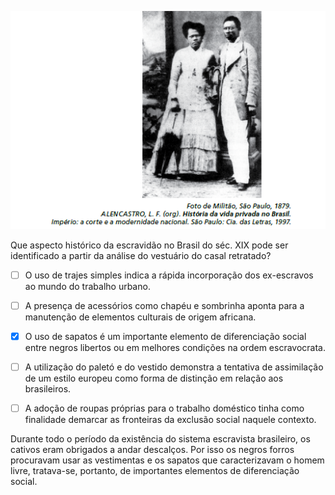 

![](18e29a58-dd5b-e9a2-1bc8-4b7f6bad12e9.png)

Que aspecto histórico da escravidão no Brasil do séc. XIX pode ser identificado a partir da análise do vestuário do casal retratado?



- [ ] O uso de trajes simples indica a rápida incorporação dos ex-escravos ao mundo do trabalho urbano.
- [ ] A presença de acessórios como chapéu e sombrinha aponta para a manutenção de elementos culturais de origem africana.
- [x] O uso de sapatos é um importante elemento de diferenciação social entre negros libertos ou em melhores condições na ordem escravocrata.
- [ ] A utilização do paletó e do vestido demonstra a tentativa de assimilação de um estilo europeu como forma de distinção em relação aos brasileiros.
- [ ] A adoção de roupas próprias para o trabalho doméstico tinha como finalidade demarcar as fronteiras da exclusão social naquele contexto.


Durante todo o período da existência do sistema escravista brasileiro, os cativos eram obrigados a andar descalços. Por isso os negros forros procuravam usar as vestimentas e os sapatos que caracterizavam o homem livre, tratava-se, portanto, de importantes elementos de diferenciação social.

        